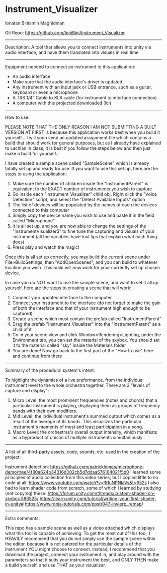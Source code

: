 # Instrument_Visualizer

Ionatan Biniamin Maghidman

Git Repo: https://github.com/IoniBini/Instrument_Visualizer

------------------------------------------------

Description:
A tool that allows you to connect instruments into unity via audio interface, and have them translated into visuals in real time

------------------------------------------------

Equipment needed to connect an instrument to this application:
- An audio interface
- Make sure that the audio interface's driver is updated
- Any instrument with an input jack or USB entrance, such as a guitar, keyboard or even a microphone
- A TRS 1/4” Cable to XLR cable (for instrument to interface connection)
- A computer with this projected downloaded (lol)

------------------------------------------------

How to use:

PLEASE NOTE THAT THE ONLY REASON I AM NOT SUBMITTING A BUILT VERSION AT FIRST is because this application works best when you build it yourself...
I will soon send an updated assignment file which contains a build that should work for general purposes, but as I already have explained to Lachlan in class, it is best if you follow the steps below and
then just make a build for yourself...

I have created a sample scene called "SampleScene" which is already totally set up and ready for use. If you want to use this set up, here are the steps to using the application:

1. Make sure the number of children inside the "InstrumentParent" is equivalent to the EXACT number of instruments you wish to capture
2. Go inside each "Instrument_Visualizer" child obj. Right click the "Voice Detection" script, and select the "Detect Available Inputs" option
3. The list of devices will be populated by the names of each the devices connected to this computer
4. Simply copy the device name you wish to use and paste it in the field called "Microphone"
5. It is all set up, and you are now able to change the settings of the "InstrumentVisualizer5" to fine tune the capturing and visuals of your instrument (all the variables have tool tips that explain what each thing does)
6. Press play and watch the magic!

Once this is all set up correctly, you may build the current scene under File>BuildSettings, then "AddOpenScenes", and you can build to whatever location you wish. This build will now work for your
currently set up chosen device.

In case you do NOT want to use the sample scene, and want to set it all up yourself, here are the steps to creating a scene that will work:

1. Connect your updated interface to the computer
2. Connect your instrument to the interface (do not forget to make the gain of both the interface and that of your instrument high enough to be captured)
3. Create a scene which must contain the prefab called "InstrumentParent"
4. Drag the prefab "Instrument_Visualizer" into the "InstrumentParent" as a child of it
5. Go in your scene view and click Window>Rendering>Lighting, under the Environment tab, you can set the material of the skybox. You should set it to the material called "sky" inside the Materials folder
6. You are done! Now go back to the first part of the "How to use" here and continue from there

------------------------------------------------

Summary of the procedural system's intent:

To highlight the dynamics of a live preformance, from the individual instrument level to the whole orchestra together.
There are 3 "levels of capture and display":
1. Micro Level: the most prominent frequencies (notes and chords) that a particular instrument is playing, displaying them as groups of frequency bands with their own modifiers.
2. Mid Level: the individual instrument's summed output which comes as a result of the average of its bands. This visualizes the particular instrument's moments of most and least participation in a song.
3. Macro Level: the orchestras's overall output intensity, which manifests as a byproduct of unison of multiple instruments simultaniously

------------------------------------------------

A list of all third-party assets, code, sounds, etc. used in the creation of the project:

Instrument detection: https://github.com/patrickhimes/microphone-demo/tree/4f80a624b34316d002cb5d7ddaa576164021f5d0
I learned some principles of audio collection from this video series, but I copied little to no code at all: https://www.youtube.com/watch?v=Ri1uNPNlaVs&t=652s
I also had to learn shader code from scratch, some of which I learned by studying (not copying) these:
https://forum.unity.com/threads/custom-shader-on-skybox.583525/
https://learn.unity.com/tutorial/writing-your-first-shader-in-unity#
https://www.ronja-tutorials.com/post/047-invlerp_remap/

------------------------------------------------

Extra comments:

This repo has a sample scene as well as a video attached which displays what this tool is capable of achieving.
To get the most out of this tool, I HEAVILY recommend that you do not simply use the sample scene within the editor, because it is not catered for the particular details of the instrument YOU might choose to connect.
Instead, I recommend that you download the project, connect your instrument in, and play around with the parameters so that it suits your instrument the best, and ONLY THEN make a build yourself, and use THAT as your visualizer.
